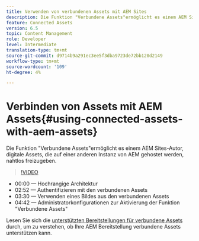 ```yaml
---
title: Verwenden von verbundenen Assets mit AEM Sites
description: Die Funktion "Verbundene Assets"ermöglicht es einem AEM Sites-Autor, digitale Assets, die auf einer anderen Instanz von AEM gehostet werden, nahtlos freizugeben.
feature: Connected Assets
version: 6.5
topic: Content Management
role: Developer
level: Intermediate
translation-type: tm+mt
source-git-commit: d9714b9a291ec3ee5f3dba9723de72bb120d2149
workflow-type: tm+mt
source-wordcount: '109'
ht-degree: 4%

---
```



# Verbinden von Assets mit AEM Assets{#using-connected-assets-with-aem-assets}

Die Funktion &quot;Verbundene Assets&quot;ermöglicht es einem AEM Sites-Autor, digitale Assets, die auf einer anderen Instanz von AEM gehostet werden, nahtlos freizugeben.

>[!VIDEO](https://video.tv.adobe.com/v/26060?quality=12&learn=on)

* 00:00 — Hochrangige Architektur
* 02:52 — Authentifizieren mit den verbundenen Assets
* 03:30 — Verwenden eines Bildes aus den verbundenen Assets
* 04:42 — Administratorkonfigurationen zur Aktivierung der Funktion &quot;Verbundene Assets&quot;

Lesen Sie sich die [unterstützten Bereitstellungen für verbundene Assets](https://docs.adobe.com/content/help/en/experience-manager-65/assets/using/use-assets-across-connected-assets-instances.html#prerequisites) durch, um zu verstehen, ob Ihre AEM Bereitstellung verbundene Assets unterstützen kann.